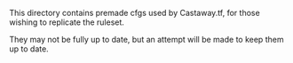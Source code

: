This directory contains premade cfgs used by Castaway.tf, for those wishing to replicate the ruleset.

They may not be fully up to date, but an attempt will be made to keep them up to date.
